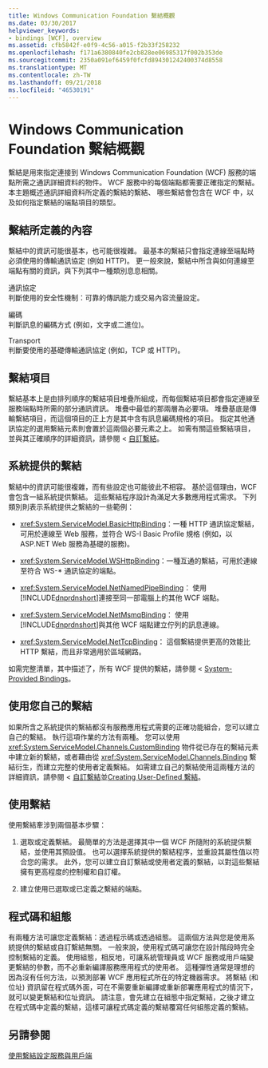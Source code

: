 ```yaml
---
title: Windows Communication Foundation 繫結概觀
ms.date: 03/30/2017
helpviewer_keywords:
- bindings [WCF], overview
ms.assetid: cfb5842f-e0f9-4c56-a015-f2b33f258232
ms.openlocfilehash: f171a6380840fe2cb828ee06985317f002b353de
ms.sourcegitcommit: 2350a091ef6459f0fcfd894301242400374d8558
ms.translationtype: MT
ms.contentlocale: zh-TW
ms.lasthandoff: 09/21/2018
ms.locfileid: "46530191"
---
```

# <a name="windows-communication-foundation-bindings-overview"></a>Windows Communication Foundation 繫結概觀
繫結是用來指定連接到 Windows Communication Foundation (WCF) 服務的端點所需之通訊詳細資料的物件。 WCF 服務中的每個端點都需要正確指定的繫結。 本主題概述通訊詳細資料所定義的繫結的繫結、 哪些繫結會包含在 WCF 中，以及如何指定繫結的端點項目的類型。  
  
## <a name="what-a-binding-defines"></a>繫結所定義的內容  
 繫結中的資訊可能很基本，也可能很複雜。 最基本的繫結只會指定連線至端點時必須使用的傳輸通訊協定 (例如 HTTP)。 更一般來說，繫結中所含與如何連線至端點有關的資訊，與下列其中一種類別息息相關。  
  
 通訊協定  
 判斷使用的安全性機制：可靠的傳訊能力或交易內容流量設定。  
  
 編碼  
 判斷訊息的編碼方式 (例如，文字或二進位)。  
  
 Transport  
 判斷要使用的基礎傳輸通訊協定 (例如，TCP 或 HTTP)。  
  
## <a name="the-elements-of-a-binding"></a>繫結項目  
 繫結基本上是由排列順序的繫結項目堆疊所組成，而每個繫結項目都會指定連線至服務端點時所需的部分通訊資訊。 堆疊中最低的那兩層為必要項。 堆疊基底是傳輸繫結項目，而這個項目的正上方是其中含有訊息編碼規格的項目。 指定其他通訊協定的選用繫結元素則會置於這兩個必要元素之上。 如需有關這些繫結項目，並與其正確順序的詳細資訊，請參閱 <<c0> [ 自訂繫結](../../../docs/framework/wcf/extending/custom-bindings.md)。  
  
## <a name="system-provided-bindings"></a>系統提供的繫結  
 繫結中的資訊可能很複雜，而有些設定也可能彼此不相容。 基於這個理由，WCF 會包含一組系統提供繫結。 這些繫結程序設計為滿足大多數應用程式需求。 下列類別則表示系統提供之繫結的一些範例：  
  
-   <xref:System.ServiceModel.BasicHttpBinding>：一種 HTTP 通訊協定繫結，可用於連線至 Web 服務，並符合 WS-I Basic Profile 規格 (例如，以 ASP.NET Web 服務為基礎的服務)。  
  
-   <xref:System.ServiceModel.WSHttpBinding>：一種互通的繫結，可用於連線至符合 WS-* 通訊協定的端點。  
  
-   <xref:System.ServiceModel.NetNamedPipeBinding>： 使用[!INCLUDE[dnprdnshort](../../../includes/dnprdnshort-md.md)]連接至同一部電腦上的其他 WCF 端點。  
  
-   <xref:System.ServiceModel.NetMsmqBinding>： 使用[!INCLUDE[dnprdnshort](../../../includes/dnprdnshort-md.md)]與其他 WCF 端點建立佇列的訊息連線。  

- <xref:System.ServiceModel.NetTcpBinding>： 這個繫結提供更高的效能比 HTTP 繫結，而且非常適用於區域網路。
  
 如需完整清單，其中描述了，所有 WCF 提供的繫結，請參閱 < [System-Provided Bindings](../../../docs/framework/wcf/system-provided-bindings.md)。  
  
## <a name="using-your-own-bindings"></a>使用您自己的繫結  
 如果所含之系統提供的繫結都沒有服務應用程式需要的正確功能組合，您可以建立自己的繫結。 執行這項作業的方法有兩種。 您可以使用 <xref:System.ServiceModel.Channels.CustomBinding> 物件從已存在的繫結元素中建立新的繫結，或者藉由從 <xref:System.ServiceModel.Channels.Binding> 繫結衍生，而建立完整的使用者定義繫結。 如需建立自己的繫結使用這兩種方法的詳細資訊，請參閱 <<c0> [ 自訂繫結](../../../docs/framework/wcf/extending/custom-bindings.md)並[Creating User-Defined 繫結](../../../docs/framework/wcf/extending/creating-user-defined-bindings.md)。  
  
## <a name="using-bindings"></a>使用繫結  
 使用繫結牽涉到兩個基本步驟：  
  
1.  選取或定義繫結。 最簡單的方法是選擇其中一個 WCF 所隨附的系統提供繫結，並使用其預設值。 也可以選擇系統提供的繫結程序，並重設其屬性值以符合您的需求。 此外，您可以建立自訂繫結或使用者定義的繫結，以對這些繫結擁有更高程度的控制權和自訂權。  
  
2.  建立使用已選取或已定義之繫結的端點。  
  
## <a name="code-and-configuration"></a>程式碼和組態  
 有兩種方法可讓您定義繫結：透過程示碼或透過組態。 這兩個方法與您是使用系統提供的繫結或自訂繫結無關。 一般來說，使用程式碼可讓您在設計階段時完全控制繫結的定義。 使用組態，相反地，可讓系統管理員或 WCF 服務或用戶端變更繫結的參數，而不必重新編譯服務應用程式的使用者。 這種彈性通常是理想的因為沒有任何方法，以預測部署 WCF 應用程式所在的特定機器需求。 將繫結 (和位址) 資訊留在程式碼外面，可在不需要重新編譯或重新部署應用程式的情況下，就可以變更繫結和位址資訊。 請注意，會先建立在組態中指定繫結，之後才建立在程式碼中定義的繫結，這樣可讓程式碼定義的繫結覆寫任何組態定義的繫結。  
  
## <a name="see-also"></a>另請參閱  
 [使用繫結設定服務與用戶端](../../../docs/framework/wcf/using-bindings-to-configure-services-and-clients.md)
